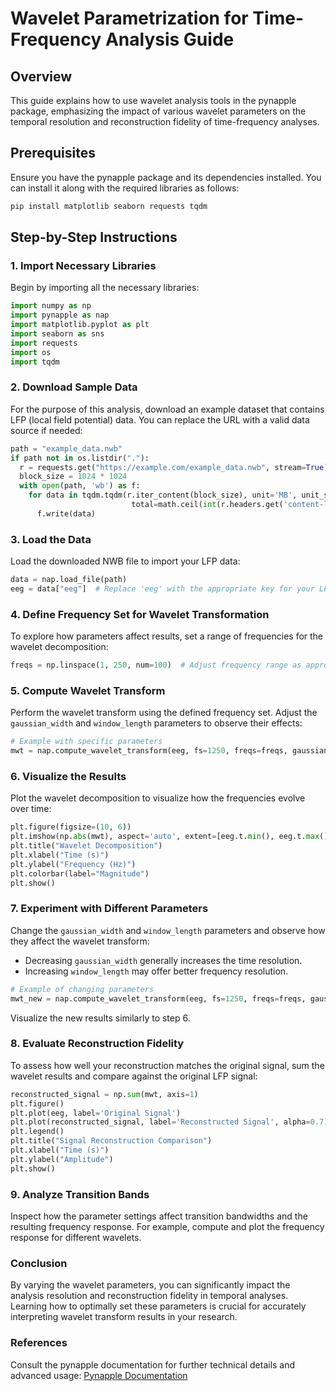 # Wavelet Parametrization for Time-Frequency Analysis Guide

## Overview
This guide explains how to use wavelet analysis tools in the pynapple package, emphasizing the impact of various wavelet parameters on the temporal resolution and reconstruction fidelity of time-frequency analyses.

## Prerequisites
Ensure you have the pynapple package and its dependencies installed. You can install it along with the required libraries as follows:
```bash
pip install matplotlib seaborn requests tqdm
```

## Step-by-Step Instructions

### 1. Import Necessary Libraries
Begin by importing all the necessary libraries:
```python
import numpy as np
import pynapple as nap
import matplotlib.pyplot as plt
import seaborn as sns
import requests
import os
import tqdm
```

### 2. Download Sample Data
For the purpose of this analysis, download an example dataset that contains LFP (local field potential) data. You can replace the URL with a valid data source if needed:
```python
path = "example_data.nwb"
if path not in os.listdir("."):
  r = requests.get("https://example.com/example_data.nwb", stream=True)
  block_size = 1024 * 1024
  with open(path, 'wb') as f:
    for data in tqdm.tqdm(r.iter_content(block_size), unit='MB', unit_scale=True,
                           total=math.ceil(int(r.headers.get('content-length', 0)) // block_size)):
      f.write(data)
```

### 3. Load the Data
Load the downloaded NWB file to import your LFP data:
```python
data = nap.load_file(path)
eeg = data["eeg"]  # Replace 'eeg' with the appropriate key for your LFP data
```

### 4. Define Frequency Set for Wavelet Transformation
To explore how parameters affect results, set a range of frequencies for the wavelet decomposition:
```python
freqs = np.linspace(1, 250, num=100)  # Adjust frequency range as appropriate
```

### 5. Compute Wavelet Transform
Perform the wavelet transform using the defined frequency set. Adjust the `gaussian_width` and `window_length` parameters to observe their effects:
```python
# Example with specific parameters
mwt = nap.compute_wavelet_transform(eeg, fs=1250, freqs=freqs, gaussian_width=1.5, window_length=1.0)
```

### 6. Visualize the Results
Plot the wavelet decomposition to visualize how the frequencies evolve over time:
```python
plt.figure(figsize=(10, 6))
plt.imshow(np.abs(mwt), aspect='auto', extent=[eeg.t.min(), eeg.t.max(), freqs.min(), freqs.max()])
plt.title("Wavelet Decomposition")
plt.xlabel("Time (s)")
plt.ylabel("Frequency (Hz)")
plt.colorbar(label="Magnitude")
plt.show()
```

### 7. Experiment with Different Parameters
Change the `gaussian_width` and `window_length` parameters and observe how they affect the wavelet transform:
- Decreasing `gaussian_width` generally increases the time resolution.
- Increasing `window_length` may offer better frequency resolution.
```python
# Example of changing parameters
mwt_new = nap.compute_wavelet_transform(eeg, fs=1250, freqs=freqs, gaussian_width=3.0, window_length=2.0)
```
Visualize the new results similarly to step 6.

### 8. Evaluate Reconstruction Fidelity
To assess how well your reconstruction matches the original signal, sum the wavelet results and compare against the original LFP signal:
```python
reconstructed_signal = np.sum(mwt, axis=1)
plt.figure()
plt.plot(eeg, label='Original Signal')
plt.plot(reconstructed_signal, label='Reconstructed Signal', alpha=0.7)
plt.legend()
plt.title("Signal Reconstruction Comparison")
plt.xlabel("Time (s)")
plt.ylabel("Amplitude")
plt.show()
```

### 9. Analyze Transition Bands
Inspect how the parameter settings affect transition bandwidths and the resulting frequency response. For example, compute and plot the frequency response for different wavelets.

### Conclusion
By varying the wavelet parameters, you can significantly impact the analysis resolution and reconstruction fidelity in temporal analyses. Learning how to optimally set these parameters is crucial for accurately interpreting wavelet transform results in your research.

### References
Consult the pynapple documentation for further technical details and advanced usage: [Pynapple Documentation](https://pynapple-org.github.io/pynapple/)